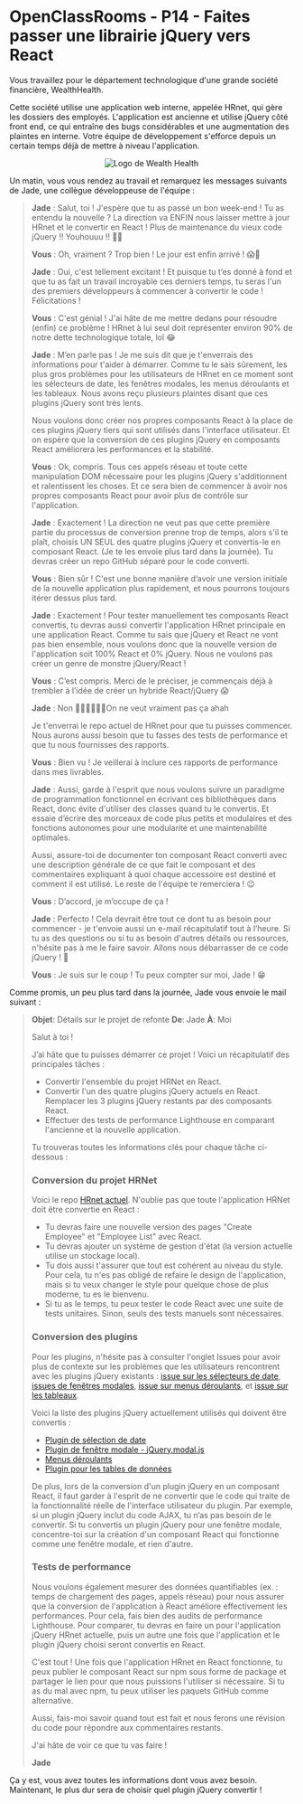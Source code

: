 # OpenClassRooms - P14 - Faites passer une librairie jQuery vers React

Vous travaillez pour le département technologique d'une grande société financière, WealthHealth.

Cette société utilise une application web interne, appelée HRnet, qui gère les dossiers des employés. L'application est ancienne et utilise jQuery côté front end, ce qui entraîne des bugs considérables et une augmentation des plaintes en interne. Votre équipe de développement s'efforce depuis un certain temps déjà de mettre à niveau l'application.

<p align="center">
<img src="https://user.oc-static.com/upload/2020/08/14/15974125765772_image2.jpg" alt="Logo de Wealth Health">
</p>

Un matin, vous vous rendez au travail et remarquez les messages suivants de Jade, une collègue développeuse de l'équipe :

>**Jade** : Salut, toi ! J'espère que tu as passé un bon week-end ! Tu as entendu la nouvelle ? La direction va ENFIN nous laisser mettre à jour HRnet et le convertir en React ! Plus de maintenance du vieux code jQuery !! Youhouuu !! 🎉😁
>
> **Vous** : Oh, vraiment ? Trop bien ! Le jour est enfin arrivé ! 😱💃
>
> **Jade** : Oui, c'est tellement excitant ! Et puisque tu t’es donné à fond et que tu as fait un travail incroyable ces derniers temps, tu seras l'un des premiers développeurs à commencer à convertir le code ! Félicitations !
>
> **Vous** : C'est génial ! J'ai hâte de me mettre dedans pour résoudre (enfin) ce problème ! HRnet à lui seul doit représenter environ 90% de notre dette technologique totale, lol 😂
>
> **Jade** : M’en parle pas ! Je me suis dit que je t'enverrais des informations pour t'aider à démarrer. Comme tu le sais sûrement, les plus gros problèmes pour les utilisateurs de HRnet en ce moment sont les sélecteurs de date, les fenêtres modales, les menus déroulants et les tableaux. Nous avons reçu plusieurs plaintes disant que ces plugins jQuery sont très lents.
>
> Nous voulons donc créer nos propres composants React à la place de ces plugins jQuery tiers qui sont utilisés dans l'interface utilisateur. Et on espère que la conversion de ces plugins jQuery en composants React améliorera les performances et la stabilité.
>
> **Vous** : Ok, compris. Tous ces appels réseau et toute cette manipulation DOM nécessaire pour les plugins jQuery s'additionnent et ralentissent les choses. Et ce sera bien de commencer à avoir nos propres composants React pour avoir plus de contrôle sur l'application.
>
> **Jade** : Exactement ! La direction ne veut pas que cette première partie du processus de conversion prenne trop de temps, alors s'il te plaît, choisis UN SEUL des quatre plugins jQuery et convertis-le en composant React. (Je te les envoie plus tard dans la journée). Tu devras créer un repo GitHub séparé pour le code converti.
>
> **Vous** : Bien sûr ! C'est une bonne manière d’avoir une version initiale de la nouvelle application plus rapidement, et nous pourrons toujours itérer dessus plus tard.
>
> **Jade** : Exactement ! Pour tester manuellement tes composants React convertis, tu devras aussi convertir l'application HRnet principale en une application React. Comme tu sais que jQuery et React ne vont pas bien ensemble, nous voulons donc que la nouvelle version de l'application soit 100% React et 0% jQuery. Nous ne voulons pas créer un genre de monstre jQuery/React !
>
> **Vous** : C’est compris. Merci de le préciser, je commençais déjà à trembler à l’idée de créer un hybride React/jQuery 😱
>
> **Jade** : Non 🙅🏽‍♂️🙅🏽‍♂️On ne veut vraiment pas ça ahah
>
> Je t'enverrai le repo actuel de HRnet pour que tu puisses commencer. Nous aurons aussi besoin que tu fasses des tests de performance et que tu nous fournisses des rapports.
>
> **Vous** : Bien vu ! Je veillerai à inclure ces rapports de performance dans mes livrables.
>
> **Jade** : Aussi, garde à l'esprit que nous voulons suivre un paradigme de programmation fonctionnel en écrivant ces bibliothèques dans React, donc évite d'utiliser des classes quand tu le convertis. Et essaie d’écrire des morceaux de code plus petits et modulaires et des fonctions autonomes pour une modularité et une maintenabilité optimales.
>
> Aussi, assure-toi de documenter ton composant React converti avec une description générale de ce que fait le composant et des commentaires expliquant à quoi chaque accessoire est destiné et comment il est utilisé. Le reste de l'équipe te remerciera ! 😉
>
> **Vous** : D’accord, je m’occupe de ça !
>
> **Jade** : Perfecto ! Cela devrait être tout ce dont tu as besoin pour commencer - je t'envoie aussi un e-mail récapitulatif tout à l’heure. Si tu as des questions ou si tu as besoin d'autres détails ou ressources, n'hésite pas à me le faire savoir. Allons nous débarrasser de ce code jQuery ! 🎉
>
> **Vous** : Je suis sur le coup ! Tu peux compter sur moi, Jade ! 😁

Comme promis, un peu plus tard dans la journée, Jade vous envoie le mail suivant :

> **Objet**: Détails sur le projet de refonte
> **De**: Jade
> **À**: Moi
>
> Salut à toi !
>
> J’ai hâte que tu puisses démarrer ce projet ! Voici un récapitulatif des principales tâches :
>
> - Convertir l'ensemble du projet HRNet en React.
> - Convertir l'un des quatre plugins jQuery actuels en React. Remplacer les 3 plugins jQuery restants par des composants React.
> - Effectuer des tests de performance Lighthouse en comparant l'ancienne et la nouvelle application.
>
> Tu trouveras toutes les informations clés pour chaque tâche ci-dessous :
>
> ### Conversion du projet HRNet
>
> Voici le repo [HRnet actuel](https://github.com/OpenClassrooms-Student-Center/P12_Front-end). N'oublie pas que toute l'application HRNet doit être convertie en React :
>
> - Tu devras faire une nouvelle version des pages "Create Employee" et "Employee List" avec React.
> - Tu devras ajouter un système de gestion d'état (la version actuelle utilise un stockage local).
> - Tu dois aussi t'assurer que tout est cohérent au niveau du style. Pour cela, tu n'es pas obligé de refaire le design de l'application, mais si tu veux changer le style pour quelque chose de plus moderne, tu es le bienvenu.
> - Si tu as le temps, tu peux tester le code React avec une suite de tests unitaires. Sinon, seuls des tests manuels sont nécessaires.
>
> ### Conversion des plugins
>
> Pour les plugins, n'hésite pas à consulter l'onglet Issues pour avoir plus de contexte sur les problèmes que les utilisateurs rencontrent avec les plugins jQuery existants : [issue sur les sélecteurs de date](https://github.com/OpenClassrooms-Student-Center/P12_Front-end/issues/1), [issues de fenêtres modales](https://github.com/OpenClassrooms-Student-Center/P12_Front-end/issues/3), [issue sur menus déroulants](https://github.com/OpenClassrooms-Student-Center/P12_Front-end/issues/4), et [issue sur les tableaux](https://github.com/OpenClassrooms-Student-Center/P12_Front-end/issues/2).
>
> Voici la liste des plugins jQuery actuellement utilisés qui doivent être convertis :
>
> - [Plugin de sélection de date](https://github.com/xdan/datetimepicker)
> - [Plugin de fenêtre modale - jQuery.modal.js](https://github.com/kylefox/jquery-modal)
> - [Menus déroulants](https://github.com/jquery/jquery-ui/blob/master/ui/widgets/selectmenu.js)
> - [Plugin pour les tables de données](https://github.com/DataTables/DataTables)
>
> De plus, lors de la conversion d'un plugin jQuery en un composant React, il faut garder à l'esprit de ne convertir que le code qui traite de la fonctionnalité réelle de l'interface utilisateur du plugin. Par exemple, si un plugin jQuery inclut du code AJAX, tu n’as pas besoin de le convertir. Si tu convertis un plugin jQuery pour une fenêtre modale, concentre-toi sur la création d'un composant React qui fonctionne comme une fenêtre modale, et rien d'autre.
>
> ### Tests de performance
>
> Nous voulons également mesurer des données quantifiables (ex. : temps de chargement des pages, appels réseau) pour nous assurer que la conversion de l'application à React améliore effectivement les performances. Pour cela, fais bien des audits de performance Lighthouse. Pour comparer, tu devras en faire un pour l'application jQuery HRnet actuelle, puis un autre une fois que l'application et le plugin jQuery choisi seront convertis en React.
>
> C'est tout ! Une fois que l'application HRnet en React fonctionne, tu peux publier le composant React sur npm sous forme de package et partager le lien pour que nous puissions l'utiliser si nécessaire. Si tu as du mal avec npm, tu peux utiliser les paquets GitHub comme alternative.
>
> Aussi, fais-moi savoir quand tout est fait et nous ferons une révision du code pour répondre aux commentaires restants.
>
> J'ai hâte de voir ce que tu vas faire !
>
> **Jade**

Ça y est, vous avez toutes les informations dont vous avez besoin. Maintenant, le plus dur sera de choisir quel plugin jQuery convertir !
